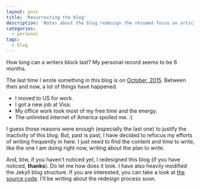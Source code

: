 ```yaml
---
layout: post
title: 'Resurrecting the blog'
description: 'Notes about the blog redesign the resumed focus on article writing. '
categories:
  - personal
tags:
  - blog
---
```

How long can a writers block last? My personal record seems to be 6 months.

The last time I wrote something in this blog is on [October, 2015](http://veerasundar.com/blog/2015/10/rewrite-iterator-generator-example-in-es6/). Between then and now, a lot of things have happened.

* I moved to US for work.
* I got a new job at Visa.
* My office work took most of my free time and the energy.
* The unlimited internet of America spoiled me. :)

I guess those reasons were enough (especially the last one) to justify the inactivity of this blog. But, past is past, I have decided to refocus my efforts of writing frequently in here. I just need to find the content and time to write, like the one I am doing right now, writing about the plan to write.

And, btw, if you haven't noticed yet, I redesigned this blog (if you have noticed, **thanks**). Do let me how does it look. I have also heavily modified the Jekyll blog structure. If you are interested, you can take a look at [the source code](https://github.com/vraa/blog). I'll be writing about the redesign process soon.

